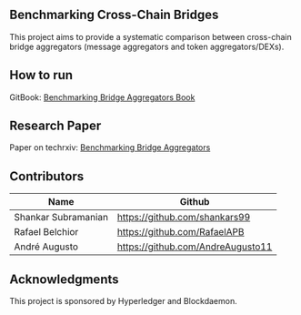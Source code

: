 ## Benchmarking Cross-Chain Bridges
This project aims to provide a systematic comparison between cross-chain bridge aggregators (message aggregators and token aggregators/DEXs).

## How to run
GitBook: [Benchmarking Bridge Aggregators Book](https://benchmarking-aggregators.gitbook.io/benchmarking-cross-chain-bridges/) <br>

## Research Paper
Paper on techrxiv: [Benchmarking Bridge Aggregators](https://www.techrxiv.org/users/687326/articles/697988-benchmarking-bridge-aggregators?access_token=_CKaHPE2j7yeGUr0dOzYag)

## Contributors
| Name                | Github                            |
| ------------------- | --------------------------------- |
| Shankar Subramanian | https://github.com/shankars99     |
| Rafael Belchior     | https://github.com/RafaelAPB      |
| André Augusto       | https://github.com/AndreAugusto11 |

## Acknowledgments
This project is sponsored by Hyperledger and Blockdaemon.
